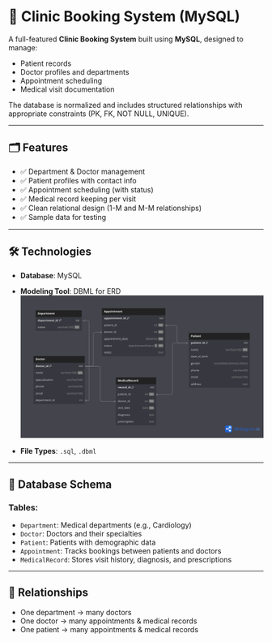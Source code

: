 # 🏥 Clinic Booking System (MySQL)

A full-featured **Clinic Booking System** built using **MySQL**, designed to manage:

- Patient records
- Doctor profiles and departments
- Appointment scheduling
- Medical visit documentation

The database is normalized and includes structured relationships with appropriate constraints (PK, FK, NOT NULL, UNIQUE).

---

## 🗂️ Features

- ✅ Department & Doctor management
- ✅ Patient profiles with contact info
- ✅ Appointment scheduling (with status)
- ✅ Medical record keeping per visit
- ✅ Clean relational design (1-M and M-M relationships)
- ✅ Sample data for testing

---

## 🛠️ Technologies

- **Database**: MySQL
- **Modeling Tool**: DBML for ERD 
    ![Tables & Relationships](tables.png)
    
- **File Types**: `.sql`, `.dbml`

---

## 🧱 Database Schema

### Tables:

- `Department`: Medical departments (e.g., Cardiology)
- `Doctor`: Doctors and their specialties
- `Patient`: Patients with demographic data
- `Appointment`: Tracks bookings between patients and doctors
- `MedicalRecord`: Stores visit history, diagnosis, and prescriptions

---

## 🔄 Relationships

- One department → many doctors
- One doctor → many appointments & medical records
- One patient → many appointments & medical records
